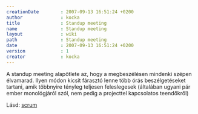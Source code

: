 ```yaml
---
creationDate        : 2007-09-13 16:51:24 +0200 
author              : kocka 
title               : Standup meeting 
name                : Standup meeting 
layout              : wiki 
path                : Standup meeting 
date                : 2007-09-13 16:51:24 +0200 
version             : 1 
creator             : kocka 
---
```

A standup meeting alapötlete az, hogy a megbeszélésen mindenki szépen élvamarad. Ilyen módon kicsit fárasztó lenne több órás beszélgetéseket tartani, amik többnyire tényleg teljesen feleslegesek (általában ugyani pár ember monológjáról szól, nem pedig a projecttel kapcsolatos teendőkről)

Lásd: [scrum](scrum.html)
